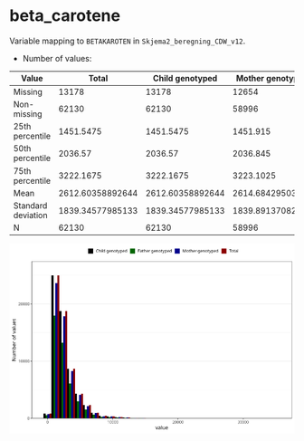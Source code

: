 # beta_carotene
Variable mapping to `BETAKAROTEN` in `Skjema2_beregning_CDW_v12`.
- Number of values:

| Value | Total | Child genotyped | Mother genotyped | Father genotyped |
| ----- | ----- | --------------- | ---------------- | ---------------- |
| Missing | 13178 | 13178 | 12654 | 6217 |
| Non-missing | 62130 | 62130 | 58996 | 43867 |
| 25th percentile | 1451.5475 | 1451.5475 | 1451.915 | 1443.555 |
| 50th percentile | 2036.57 | 2036.57 | 2036.845 | 2017.49 |
| 75th percentile | 3222.1675 | 3222.1675 | 3223.1025 | 3191 |
| Mean | 2612.60358892644 | 2612.60358892644 | 2614.68429503695 | 2585.66155811886 |
| Standard deviation | 1839.34577985133 | 1839.34577985133 | 1839.89137082436 | 1814.02933005461 |
| N | 62130 | 62130 | 58996 | 43867 |



![](beta_carotene_n.png)



